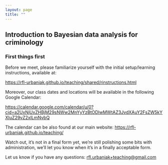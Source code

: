 ```yaml
---
layout: page
title: ""
---
```




## Introduction to Bayesian data analysis for criminology

### First things first

Before we meet, please familiarize yourself with the initial setup/learning instructions, available at:

<a href="https://rfl-urbaniak.github.io/teaching/shared/rinstructions.html">https://rfl-urbaniak.github.io/teaching/shared/rinstructions.html</a>  

Moreover, our class dates and locations will be available in the following Google Calendar:

<a href="https://calendar.google.com/calendar/u/0?cid=a2UxNjUxZHBjM29sNWw2MnYyYzBtODlwMWtAZ3JvdXAuY2FsZW5kYXIuZ29vZ2xlLmNvbQ">https://calendar.google.com/calendar/u/0?cid=a2UxNjUxZHBjM29sNWw2MnYyYzBtODlwMWtAZ3JvdXAuY2FsZW5kYXIuZ29vZ2xlLmNvbQ</a>  

The calendar can be also found at our main website: <a href="https://rfl-urbaniak.github.io/teaching/">https://rfl-urbaniak.github.io/teaching/</a>  

Watch out, it’s not in a final form yet, we’re still polishing some bits with administration, we’ll let you know when it’s in a finally acceptable form. 

Let us know if you have any questions: rfl.urbaniak+teaching@gmail.com

